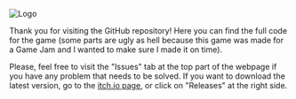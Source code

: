 ![Logo](https://img.itch.zone/aW1nLzE1MTY4MDE4LnBuZw==/original/CDpOiF.png)

Thank you for visiting the GitHub repository! Here you can find the full code for the game (some parts are ugly as hell because this game was made for a Game Jam and I wanted to make sure I made it on time).

Please, feel free to visit the "Issues" tab at the top part of the webpage if you have any problem that needs to be solved. If you want to download the latest version, go to the [itch.io page](https://mascachapas27.itch.io/alchemy-together), or click on "Releases" at the right side.
